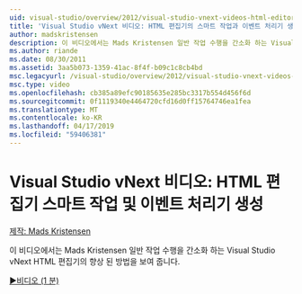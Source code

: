 ```yaml
---
uid: visual-studio/overview/2012/visual-studio-vnext-videos-html-editor-smart-tasks-and-event-handler-generation
title: 'Visual Studio vNext 비디오: HTML 편집기의 스마트 작업과 이벤트 처리기 생성 | Microsoft Docs'
author: madskristensen
description: 이 비디오에서는 Mads Kristensen 일반 작업 수행을 간소화 하는 Visual Studio vNext HTML 편집기의 향상 된 방법을 보여 줍니다.
ms.author: riande
ms.date: 08/30/2011
ms.assetid: 3aa5b073-1359-41ac-8f4f-b09c1c8cb4bd
msc.legacyurl: /visual-studio/overview/2012/visual-studio-vnext-videos-html-editor-smart-tasks-and-event-handler-generation
msc.type: video
ms.openlocfilehash: cb385a89efc90185635e285bc3317b554d456f6d
ms.sourcegitcommit: 0f1119340e4464720cfd16d0ff15764746ea1fea
ms.translationtype: MT
ms.contentlocale: ko-KR
ms.lasthandoff: 04/17/2019
ms.locfileid: "59406381"
---
```

# <a name="visual-studio-vnext-videos-html-editor-smart-tasks-and-event-handler-generation"></a>Visual Studio vNext 비디오: HTML 편집기 스마트 작업 및 이벤트 처리기 생성

[제작: Mads Kristensen](https://github.com/madskristensen)

이 비디오에서는 Mads Kristensen 일반 작업 수행을 간소화 하는 Visual Studio vNext HTML 편집기의 향상 된 방법을 보여 줍니다.

[&#9654;비디오 (1 분)](https://channel9.msdn.com/Blogs/ASP-NET-Site-Videos/visual-studio-vnext-videos-html-editor-smart-tasks-and-event-handler-generation)
